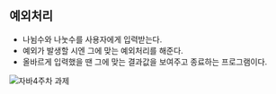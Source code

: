 ## 예외처리
- 나뉨수와 나눗수를 사용자에게 입력받는다.
- 예외가 발생할 시엔 그에 맞는 예외처리를 해준다. 
- 올바르게 입력했을 땐 그에 맞는 결과값을 보여주고 종료하는 프로그램이다.

![자바4주차 과제](https://user-images.githubusercontent.com/68318945/113549398-4f69e700-962c-11eb-87c9-b9f3cf362edb.png)